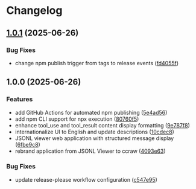 # Changelog

## [1.0.1](https://github.com/hiragram/ccraw/compare/v1.0.0...v1.0.1) (2025-06-26)


### Bug Fixes

* change npm publish trigger from tags to release events ([fd4055f](https://github.com/hiragram/ccraw/commit/fd4055f2bc911eef95e97ff5e779e64d58921a07))

## 1.0.0 (2025-06-26)


### Features

* add GitHub Actions for automated npm publishing ([5e4ad56](https://github.com/hiragram/ccraw/commit/5e4ad563c76030fcb7aed4042189fea0397778d2))
* add npm CLI support for npx execution ([80760f5](https://github.com/hiragram/ccraw/commit/80760f57eb6c98289edf04e7bca8531866db5d3a))
* enhance tool_use and tool_result content display formatting ([9e787f8](https://github.com/hiragram/ccraw/commit/9e787f85c82c1b09148932896f7d6cc95bca5392))
* internationalize UI to English and update descriptions ([10cdec8](https://github.com/hiragram/ccraw/commit/10cdec846a154dcd4dbde4b3a4526510322b2cbb))
* JSONL viewer web application with structured message display ([6fbe9c8](https://github.com/hiragram/ccraw/commit/6fbe9c8afbada364d22ec7b2e9ebbd562fac84a0))
* rebrand application from JSONL Viewer to ccraw ([4093e63](https://github.com/hiragram/ccraw/commit/4093e63aab450bcba21470d0de39d335ec2d9a4d))


### Bug Fixes

* update release-please workflow configuration ([c547e95](https://github.com/hiragram/ccraw/commit/c547e950ff1dafca64ce750be29c0de912b8ef64))
